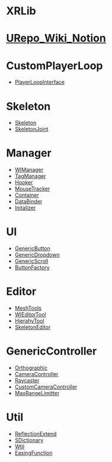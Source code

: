 # XRLib

# <a href="https://www.notion.so/uvc/PlayerLoopInterface-1a016b1870fd476698504d7eb91cff3c?pvs=4">URepo_Wiki_Notion</a>

# CustomPlayerLoop
- <a href="https://www.notion.so/uvc/PlayerLoopInterface-7a26da9da3a84286b09dfecfb143ed6b?pvs=4">PlayerLoopInterface</a>

# Skeleton
- <a href="https://www.notion.so/uvc/Skeleton-a4d563279cd14440b9272ff56d47fc27?pvs=4">Skeleton</a>
- <a href="https://www.notion.so/uvc/SkeletonJoint-2381dd0dbc9949a3853653ef1acc99ed?pvs=4">SkeletonJoint</a>

# Manager
- <a href="https://www.notion.so/uvc/WIManager-7cb4bb3531114cdd8a80e94ebf03eda5?pvs=4">WIManager</a>
- <a href="https://www.notion.so/uvc/TagManager-e5a7251da65e4383ab05917acff53f60?pvs=4">TagManager</a>
- <a href="https://www.notion.so/uvc/Hooker-2455b0fe887b4a2787448fc848f166b7?pvs=4">Hooker</a>
- <a href="https://www.notion.so/uvc/MouseTracker-0288dc841d864de9b0eb4939fcf79116?pvs=4">MouseTracker</a>
- <a href="https://www.notion.so/uvc/Container-4a9c53ff97384e5a8ae2fc391073c10c?pvs=4">Container</a>
- <a href="https://www.notion.so/uvc/DataBinder-5efe4da700e440efa8514ebb6f694611?pvs=4">DataBinder</a>
- <a href="https://www.notion.so/uvc/Initalizer-71213a792f37419faaea7846c8d8ce05?pvs=4">Initalizer</a>

# UI
- <a href="https://www.notion.so/uvc/GenericButton-d4428b30093241abbaee44503fc44ad4?pvs=4">GenericButton</a>
- <a href="https://www.notion.so/uvc/GenericDropdown-3dce51836307464f8f8504b1f016cfac?pvs=4">GenericDropdown</a>
- <a href="https://www.notion.so/uvc/GenericScroll-3828d0b832664d26a3060300a35cd90c?pvs=4">GenericScroll</a>
- <a href="https://www.notion.so/uvc/ButtonFactory-96be21b2ba124d76ab34d25bb5163faa?pvs=4">ButtonFactory</a>

# Editor
- <a href="https://www.notion.so/uvc/MeshTools-067ed7a023f045b5bba778e65c06f686?pvs=4">MeshTools</a>
- <a href="https://www.notion.so/uvc/WIEditorTool-72337258bdd2422cbe2170a59bde24d3?pvs=4">WIEditorTool</a>
- <a href="https://www.notion.so/uvc/HierahyTool-e7451936241f45ff8d7715bb8fd701ad?pvs=4">HierahyTool</a>
- <a href="https://www.notion.so/uvc/SkeletonEditor-46ac1d95b0cc4dde861e16efc03d81dc?pvs=4">SkeletonEditor</a>
# GenericController
- <a href="https://www.notion.so/uvc/Orthographic-d029aa814b5b4821b45ac4b90c822d34?pvs=4">Orthographic</a>
- <a href="https://www.notion.so/uvc/CameraController-8971fecdfac54a1cae4aba1e0a1335fc?pvs=4">CameraController</a>
- <a href="https://www.notion.so/uvc/Raycaster-8be581f119b84994ac4de0af5f9c8a7f?pvs=4">Raycaster</a>
- <a href="https://www.notion.so/uvc/CustomCameraController-0680127d58a742428a7ef7d6cc2688af?pvs=4">CustomCameraController</a>
- <a href="https://www.notion.so/uvc/MaxRangeLimitter-89f3f5fa76a34c649aae17924b194c15?pvs=4">MaxRangeLimitter</a>

# Util
- <a href="https://www.notion.so/uvc/ReflectionExtend-57028d373fa04b44a9fa039adaa44350?pvs=4">ReflectionExtend</a>
- <a href="https://www.notion.so/uvc/SDictionary-56b1dfd98c48468588b770a99132fe8a?pvs=4">SDictionary</a>
- <a href="https://www.notion.so/uvc/Wtil-38d3cc8692894aa287b009e4e85faac1?pvs=4">Wtil</a>
- <a href="https://www.notion.so/uvc/EasingFunction-6fb575894b42404db7a68c2fee29df45?pvs=4">EasingFunction</a>
